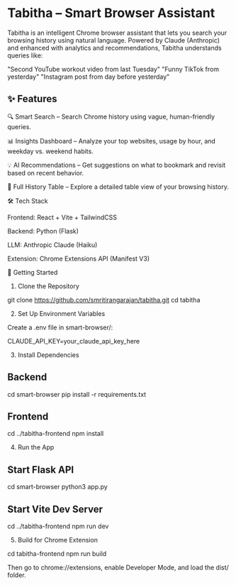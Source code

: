 # Tabitha – Smart Browser Assistant

Tabitha is an intelligent Chrome browser assistant that lets you search your browsing history using natural language. Powered by Claude (Anthropic) and enhanced with analytics and recommendations, Tabitha understands queries like:

"Second YouTube workout video from last Tuesday"
"Funny TikTok from yesterday"
"Instagram post from day before yesterday"

## ✨ Features

🔍 Smart Search – Search Chrome history using vague, human-friendly queries.

📊 Insights Dashboard – Analyze your top websites, usage by hour, and weekday vs. weekend habits.

💡 AI Recommendations – Get suggestions on what to bookmark and revisit based on recent behavior.

📁 Full History Table – Explore a detailed table view of your browsing history.

🛠 Tech Stack

Frontend: React + Vite + TailwindCSS

Backend: Python (Flask)

LLM: Anthropic Claude (Haiku)

Extension: Chrome Extensions API (Manifest V3)

🚀 Getting Started

1. Clone the Repository

git clone https://github.com/smritirangarajan/tabitha.git
cd tabitha

2. Set Up Environment Variables

Create a .env file in smart-browser/:

CLAUDE_API_KEY=your_claude_api_key_here

3. Install Dependencies

## Backend
cd smart-browser
pip install -r requirements.txt

## Frontend
cd ../tabitha-frontend
npm install

4. Run the App

## Start Flask API
cd smart-browser
python3 app.py

## Start Vite Dev Server
cd ../tabitha-frontend
npm run dev

5. Build for Chrome Extension

cd tabitha-frontend
npm run build

Then go to chrome://extensions, enable Developer Mode, and load the dist/ folder.
